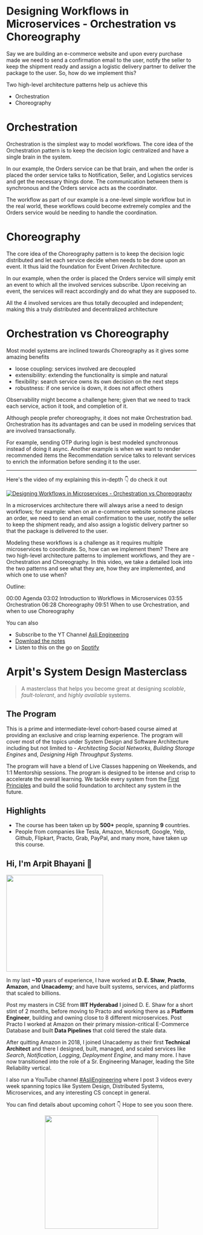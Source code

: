 Designing Workflows in Microservices - Orchestration vs Choreography
===


Say we are building an e-commerce website and upon every purchase made we need to send a confirmation email to the user, notify the seller to keep the shipment ready and assign a logistic delivery partner to deliver the package to the user. So, how do we implement this?

Two high-level architecture patterns help us achieve this

- Orchestration
- Choreography

# Orchestration

Orchestration is the simplest way to model workflows. The core idea of the Orchestration pattern is to keep the decision logic centralized and have a single brain in the system.

In our example, the Orders service can be that brain, and when the order is placed the order service talks to Notification, Seller, and Logistics services and get the necessary things done. The communication between them is synchronous and the Orders service acts as the coordinator.

The workflow as part of our example is a one-level simple workflow but in the real world, these workflows could become extremely complex and the Orders service would be needing to handle the coordination.

# Choreography

The core idea of the Choreography pattern is to keep the decision logic distributed and let each service decide when needs to be done upon an event. It thus laid the foundation for Event Driven Architecture.

In our example, when the order is placed the Orders service will simply emit an event to which all the involved services subscribe. Upon receiving an event, the services will react accordingly and do what they are supposed to.

All the 4 involved services are thus totally decoupled and independent; making this a truly distributed and decentralized architecture

# Orchestration vs Choreography

Most model systems are inclined towards Choreography as it gives some amazing benefits

- loose coupling: services involved are decoupled
- extensibility: extending the functionality is simple and natural
- flexibility: search service owns its own decision on the next steps
- robustness: if one service is down, it does not affect others

Observability might become a challenge here; given that we need to track each service, action it took, and completion of it.

Although people prefer choreography, it does not make Orchestration bad. Orchestration has its advantages and can be used in modeling services that are involved transactionally.

For example, sending OTP during login is best modeled synchronous instead of doing it async. Another example is when we want to render recommended items the Recommendation service talks to relevant services to enrich the information before sending it to the user.
<hr />


<p>Here's the video of my explaining this in-depth 👇‍ do check it out</p>

[![Designing Workflows in Microservices - Orchestration vs Choreography](https://i.ytimg.com/vi/HiwOx-W1TIA/mqdefault.jpg)](https://www.youtube.com/watch?v=HiwOx-W1TIA)

In a microservices architecture there will always arise a need to design workflows; for example: when on an e-commerce website someone places an order, we need to send an email confirmation to the user, notify the seller to keep the shipment ready, and also assign a logistic delivery partner so that the package is delivered to the user.

Modeling these workflows is a challenge as it requires multiple microservices to coordinate. So, how can we implement them? There are two high-level architecture patterns to implement workflows, and they are - Orchestration and Choreography. In this video, we take a detailed look into the two patterns and see what they are, how they are implemented, and which one to use when?

Outline:

00:00 Agenda
03:02 Introduction to Workflows in Microservices
03:55 Orchestration
06:28 Choreography
09:51 When to use Orchestration, and when to use Choreography

You can also
 - Subscribe to the YT Channel [Asli Engineering](https://youtube.com/c/ArpitBhayani)
 - [Download the notes](https://drive.google.com/file/d/1h-YVs2toYWW0qnRKGoPbPdlkpDgp9M9m/view?usp=sharing)
 - Listen to this on the go on [Spotify](https://open.spotify.com/show/7qMoamm2iZQrsPVm6IQLoD)

# Arpit's System Design Masterclass

> A masterclass that helps you become great at designing _scalable_, _fault-tolerant_, and _highly available_ systems.

## The Program

This is a prime and intermediate-level cohort-based course aimed at providing an exclusive and crisp learning experience. The program will cover most of the topics under System Design and Software Architecture including but not limited to - _Architecting Social Networks_, _Building Storage Engines_ and, _Designing High Throughput Systems_.

The program will have a blend of Live Classes happening on Weekends, and 1:1 Mentorship sessions. The program is designed to be intense and crisp to accelerate the overall learning. We tackle every system from the [First Principles](https://en.wikipedia.org/wiki/First_principle) and build the solid foundation to architect any system in the future.


## Highlights

 - The course has been taken up by __500+__ people, spanning __9__ countries.
 - People from companies like Tesla, Amazon, Microsoft, Google, Yelp, Github, Flipkart, Practo, Grab, PayPal, and many more, have taken up this course.


## Hi, I'm Arpit Bhayani 👋

<img width="256px" src="https://arpitbhayani.me/static/img/arpit.jpg" />

In my last **~10** years of experience, I have worked at **D. E. Shaw**, **Practo**, **Amazon**, and **Unacademy**; and have built systems, services, and platforms that scaled to billions.

Post my masters in CSE from **IIIT Hyderabad** I joined D. E. Shaw for a short stint of 2 months, before moving to Practo and working there as a **Platform Engineer**, building and owning close to 8 different microservices. Post Practo I worked at Amazon on their primary mission-critical E-Commerce Database and built **Data Pipelines** that cold tiered the stale data.

After quitting Amazon in 2018, I joined Unacademy as their first **Technical Architect** and there I designed, built, managed, and scaled services like _Search_, _Notification_, _Logging_, _Deployment Engine_, and many more. I have now transitioned into the role of a Sr. Engineering Manager, leading the Site Reliability vertical.

I also run a YouTube channel [#AsliEngineering](https://www.youtube.com/c/ArpitBhayani) where I post 3 videos every week spanning topics like System Design, Distributed Systems, Microservices, and any interesting CS concept in general.

You can find details about upcoming cohort 👇‍ Hope to see you soon there.

<center>
<a target="_blank" href="https://arpitbhayani.me/masterclass">
<img src="https://user-images.githubusercontent.com/4745789/137859181-d4499cf4-ce65-4466-8b88-a078ece0f081.PNG" width="300px" />
</a>
</center>